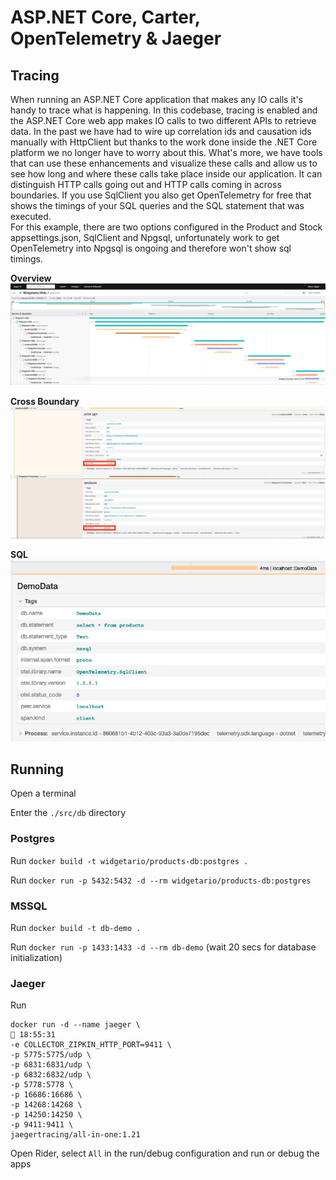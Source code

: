 # ASP.NET Core, Carter, OpenTelemetry & Jaeger

## Tracing

When running an ASP.NET Core application that makes any IO calls it's handy to trace what is happening.  In this codebase, tracing is enabled and the ASP.NET Core web app makes IO calls to two different
APIs to retrieve data.  In the past we have had to wire up correlation ids and causation ids manually with HttpClient but thanks to the work done inside the .NET Core platform we no longer have to worry 
about this.  What's more, we have tools that can use these enhancements and visualize these calls and allow us to see how long and where these calls take place inside our application.  It can distinguish 
HTTP calls going out and HTTP calls coming in across boundaries.  If you use SqlClient you also get OpenTelemetry for free that shows the timings of your SQL queries and the SQL statement that was executed.  
For this example, there are two options configured in the Product and Stock appsettings.json, SqlClient and Npgsql, unfortunately work to get OpenTelemetry into Npgsql is ongoing and therefore won't show sql timings.

**Overview**
![](./overview.png)

**Cross Boundary**
![](./inandout.png)

**SQL**
![](./sql.png)

## Running

Open a terminal 

Enter the `./src/db` directory 

### Postgres

Run `docker build -t widgetario/products-db:postgres .`

Run `docker run -p 5432:5432 -d --rm widgetario/products-db:postgres`


### MSSQL

Run `docker build -t db-demo .`

Run `docker run -p 1433:1433 -d --rm db-demo` (wait 20 secs for database initialization)

### Jaeger

Run
```
docker run -d --name jaeger \                                                                                                                                                                                                          18:55:31
-e COLLECTOR_ZIPKIN_HTTP_PORT=9411 \
-p 5775:5775/udp \
-p 6831:6831/udp \
-p 6832:6832/udp \
-p 5778:5778 \
-p 16686:16686 \
-p 14268:14268 \
-p 14250:14250 \
-p 9411:9411 \
jaegertracing/all-in-one:1.21
```

Open Rider, select `All` in the run/debug configuration and run or debug the apps
